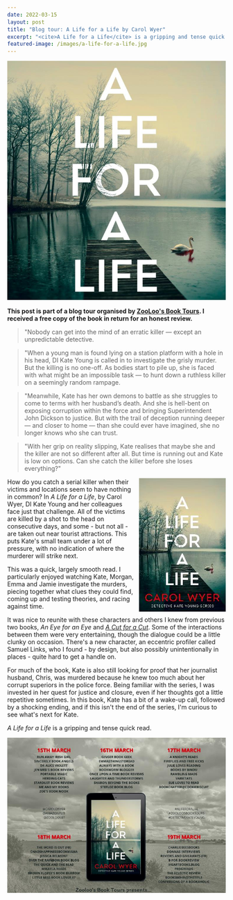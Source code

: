 ```yaml
---
date: 2022-03-15
layout: post
title: "Blog tour: A Life for a Life by Carol Wyer"
excerpt: "<cite>A Life for a Life</cite> is a gripping and tense quick read."
featured-image: /images/a-life-for-a-life.jpg
---
```


![A Life for a Life](/images/a-life-for-a-life.jpg)

**This post is part of a blog tour organised by [ZooLoo's Book Tours](https://zooloosbookdiary.co.uk/zooloos-blog-tours). I received a free copy of the book in return for an honest review.**

> "Nobody can get into the mind of an erratic killer — except an unpredictable detective.

> "When a young man is found lying on a station platform with a hole in his head, DI Kate Young is called in to investigate the grisly murder. But the killing is no one-off. As bodies start to pile up, she is faced with what might be an impossible task — to hunt down a ruthless killer on a seemingly random rampage.

> "Meanwhile, Kate has her own demons to battle as she struggles to come to terms with her husband’s death. And she is hell-bent on exposing corruption within the force and bringing Superintendent John Dickson to justice. But with the trail of deception running deeper — and closer to home — than she could ever have imagined, she no longer knows who she can trust.

> "With her grip on reality slipping, Kate realises that maybe she and the killer are not so different after all. But time is running out and Kate is low on options. Can she catch the killer before she loses everything?"

<img src="/images/a-life-for-a-life-200.jpg" alt="A Life for a Life" style="float: right; margin-bottom: 10px; margin-left: 10px;">

How do you catch a serial killer when their victims and locations seem to have nothing in common? In <cite>A Life for a Life</cite>, by Carol Wyer, DI Kate Young and her colleagues face just that challenge. All of the victims are killed by a shot to the head on consecutive days, and some - but not all - are taken out near tourist attractions. This puts Kate's small team under a lot of pressure, with no indication of where the murderer will strike next.

This was a quick, largely smooth read. I particularly enjoyed watching Kate, Morgan, Emma and Jamie investigate the murders, piecing together what clues they could find, coming up and testing theories, and racing against time.

It was nice to reunite with these characters and others I knew from previous two books, <cite>An Eye for an Eye</cite> and [<cite>A Cut for a Cut</cite>](/blog-tour-a-cut-for-a-cut/). Some of the interactions between them were very entertaining, though the dialogue could be a little clunky on occasion. There's a new character, an eccentric profiler called Samuel Links, who I found - by design, but also possibly unintentionally in places - quite hard to get a handle on.

For much of the book, Kate is also still looking for proof that her journalist husband, Chris, was murdered because he knew too much about her corrupt superiors in the police force. Being familiar with the series, I was invested in her quest for justice and closure, even if her thoughts got a little repetitive sometimes. In this book, Kate has a bit of a wake-up call, followed by a shocking ending, and if this isn't the end of the series, I'm curious to see what's next for Kate.

<cite>A Life for a Life</cite> is a gripping and tense quick read.

![A Life for a Life blog tour banner](/images/a-life-for-a-life-banner.jpg)
